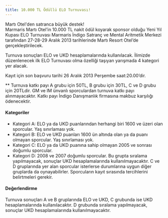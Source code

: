 ```yaml
---
title: 10.000 TL Ödüllü ELO Turnuvası!
---
```


Martı Otel'den satranca büyük destek!  
Marmaris Martı Otel’in 10.000 TL nakit ödül koyarak sponsor olduğu Yeni Yıl Kupası ELO Turnuvası Marmaris İndigo Satranç ve Mental Aritmetik Merkezi tarafından 27-28-29 Aralık 2013 tarihlerinde Martı Resort Otel’de gerçekleştirilecek.

Turnuva sonuçları ELO ve UKD hesaplamalarında kullanılacak. İlimizde düzenlenecek ilk ELO Turnuvası olma özelliği taşıyan yarışmada 4 kategori yer alacak.

Kayıt için son başvuru tarihi 26 Aralık 2013 Perşembe saat:20.00’dir.

** Turnuva katkı payı A grubu için 50TL, B grubu için 30TL, C ve D grubu için 20TLdir. GM ve IM ünvanlı sporculardan turnuva katkı payı alınmayacaktır. Katkı payı İndigo Danışmanlık firmasına makbuz karşılığı ödenecektir.  

#### Kategoriler
* Kategori A: ELO ya da UKD puanlarından herhangi biri 1600 ve üzeri olan sporcular. Yaş sınırlaması yok.
* Kategori B: ELO ve UKD puanları 1600 ün altında olan ya da puanı olmayan sporcular. Yaş sınırlaması yok.
* Kategori C: ELO ya da UKD puanına sahip olmayan 2005 ve sonrası doğumlu sporcular.
* Kategori D: 2008 ve 2007 doğumlu sporcular. Bu grupta sıralama yapılmayacak, sonuçlar UKD hesaplamalarında kullanılmayacaktır.
C ve D gruplarında yer alan sporcular isterlerse durumlarına uygun diğer gruplarda da oynayabilirler. Sporcuların kayıt sırasında tercihlerini belirtmeleri gerekir.

#### Değerlendirme
Turnuva sonuçları A ve B gruplarında ELO ve UKD, C grubunda ise UKD hesaplamalarında kullanılacaktır. D grubunda sıralama yapılmayacak, sonuçlar UKD hesaplamalarında kullanılmayacaktır.
